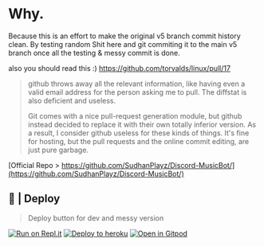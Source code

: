 # Why.

Because this is an effort to make the original v5 branch commit history clean. By testing random Shit here and git commiting it to the main v5 branch once all the testing & messy commit is done.


also you should read this :)
https://github.com/torvalds/linux/pull/17

> github throws away all the relevant information, like having even a
valid email address for the person asking me to pull. The diffstat is
also deficient and useless.
> 
> Git comes with a nice pull-request generation module, but github
instead decided to replace it with their own totally inferior version.
As a result, I consider github useless for these kinds of things. It's
fine for hosting, but the pull requests and the online commit
editing, are just pure garbage.


[Official Repo > https://github.com/SudhanPlayz/Discord-MusicBot/](https://github.com/SudhanPlayz/Discord-MusicBot/)


## 🚀 | Deploy

> Deploy button for dev and messy version

[![Run on Repl.it](https://repl.it/badge/github/DarrenOfficial/DiscordMusic)](https://repl.it/github/DarrenOfficial/DiscordMusic)
[![Deploy to heroku](https://www.herokucdn.com/deploy/button.svg)](https://heroku.com/deploy?template=https://github.com/DarrenOfficial/DiscordMusic)
[![Open in Gitpod](https://camo.githubusercontent.com/76e60919474807718793857d8eb615e7a50b18b04050577e5a35c19421f260a3/68747470733a2f2f676974706f642e696f2f627574746f6e2f6f70656e2d696e2d676974706f642e737667)](https://gitpod.io/#https://github.com/DarrenOfficial/DiscordMusic)